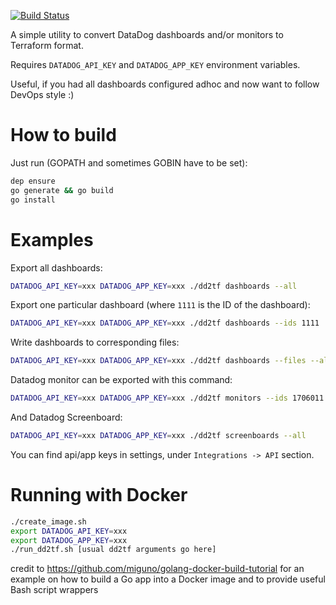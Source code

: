 [![Build Status](https://travis-ci.org/toozej/dd2tf.svg?branch=master)](https://travis-ci.org/toozej/dd2tf)

A simple utility to convert DataDog dashboards and/or monitors to Terraform format. 

Requires `DATADOG_API_KEY` and `DATADOG_APP_KEY` environment variables.

Useful, if you had all dashboards configured adhoc and now want to follow DevOps style :)

# How to build
Just run (GOPATH and sometimes GOBIN have to be set):
```bash
dep ensure
go generate && go build
go install
```

# Examples
Export all dashboards:
```bash
DATADOG_API_KEY=xxx DATADOG_APP_KEY=xxx ./dd2tf dashboards --all
```

Export one particular dashboard (where `1111` is the ID of the dashboard):
```bash
DATADOG_API_KEY=xxx DATADOG_APP_KEY=xxx ./dd2tf dashboards --ids 1111
```

Write dashboards to corresponding files:
```bash
DATADOG_API_KEY=xxx DATADOG_APP_KEY=xxx ./dd2tf dashboards --files --all
```

Datadog monitor can be exported with this command:
```bash
DATADOG_API_KEY=xxx DATADOG_APP_KEY=xxx ./dd2tf monitors --ids 1706011
```

And Datadog Screenboard:
```bash
DATADOG_API_KEY=xxx DATADOG_APP_KEY=xxx ./dd2tf screenboards --all
```

You can find api/app keys in settings, under `Integrations -> API` section.

# Running with Docker
```bash
./create_image.sh
export DATADOG_API_KEY=xxx
export DATADOG_APP_KEY=xxx
./run_dd2tf.sh [usual dd2tf arguments go here]
```

credit to <https://github.com/miguno/golang-docker-build-tutorial> for an example on how to build a Go app into a Docker image and to provide useful Bash script wrappers

